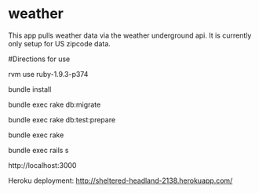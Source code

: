 weather
=======

This app pulls weather data via the weather underground api.  It is currently only setup for US zipcode data.


#Directions for use

rvm use ruby-1.9.3-p374

bundle install

bundle exec rake db:migrate

bundle exec rake db:test:prepare

bundle exec rake

bundle exec rails s

http://localhost:3000

Heroku deployment: http://sheltered-headland-2138.herokuapp.com/
